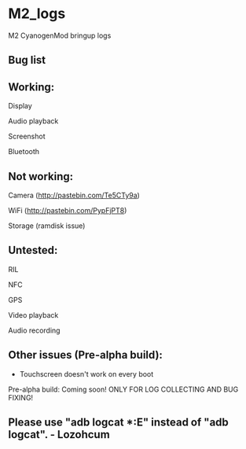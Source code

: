 M2_logs
=======

M2 CyanogenMod bringup logs


Bug list
----------


Working:
--------
Display

Audio playback

Screenshot

Bluetooth


Not working:
-----------
Camera (http://pastebin.com/Te5CTy9a)

WiFi (http://pastebin.com/PypFjPT8)

Storage (ramdisk issue)

Untested:
--------
RIL

NFC

GPS

Video playback

Audio recording

Other issues (Pre-alpha build):
--------------------------------
- Touchscreen doesn't work on every boot

Pre-alpha build: Coming soon!
ONLY FOR LOG COLLECTING AND BUG FIXING!



Please use "adb logcat *:E" instead of "adb logcat". - Lozohcum
--------------------------------
